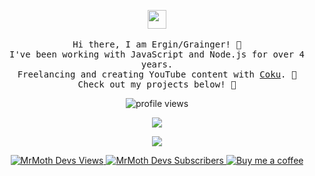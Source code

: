 <p align="center">
  <img src="https://raw.githubusercontent.com/MartinHeinz/MartinHeinz/master/wave.gif" width="30px">
  <br><br>
  <samp>
    Hi there, I am Ergin/Grainger! 👋<br>
    I've been working with JavaScript and Node.js for over 4 years.<br>
    Freelancing and creating YouTube content with <a href="https://github.com/KristiSeraj">Coku</a>. 🌟<br>
    Check out my projects below! 🔭<br>
  </samp>
</p>

<p align="center">
  <img src="https://komarev.com/ghpvc/?username=ergindapaj&style=flat-square" alt="profile views">
</p>

<p align="center">
  <a href="https://github.com/anuraghazra/github-readme-stats">
    <img align="center" src="https://github-readme-stats.vercel.app/api?username=ergindapaj&count_private=true&show_icons=true&theme=react&hide_border=true&bg_color=0D1117" />
  </a>
</p>

<p align="center">
  <a href="https://github.com/anuraghazra/github-readme-stats">
    <img align="center" src="https://github-readme-stats.vercel.app/api/top-langs/?username=ergindapaj&layout=compact&theme=react&hide_border=true&bg_color=0D1117" />
  </a>
</p>

<p align="center">
  <a href="https://www.youtube.com/channel/UCnPiMm-Jp4P5B2dy7SstDjA?sub_confirmation=1">
    <img alt="MrMoth Devs Views" src="https://img.shields.io/youtube/channel/views/UCnPiMm-Jp4P5B2dy7SstDjA?color=5865F2&label=MrMoth%20Devs%20Views&logo=youtube&logoColor=white&style=for-the-badge" />
  </a>
  <a href="https://www.youtube.com/channel/UCnPiMm-Jp4P5B2dy7SstDjA?sub_confirmation=1">
    <img alt="MrMoth Devs Subscribers" src="https://img.shields.io/youtube/channel/subscribers/UCnPiMm-Jp4P5B2dy7SstDjA?color=5865F2&logo=youtube&logoColor=white&style=for-the-badge" />
  </a>
  <a href="https://www.buymeacoffee.com/mrmothdevs">
    <img alt="Buy me a coffee" src="https://img.shields.io/badge/-Buy%20me%20a%20coffee-FFDD00?style=for-the-badge&logo=buy-me-a-coffee&logoColor=black" />
  </a>
</p>
